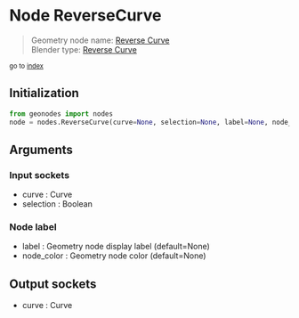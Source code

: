 
# Node ReverseCurve

> Geometry node name: [Reverse Curve](https://docs.blender.org/manual/en/latest/modeling/geometry_nodes/curve/reverse_curve.html)<br>
  Blender type: [Reverse Curve](https://docs.blender.org/api/current/bpy.types.GeometryNodeReverseCurve.html)
  
<sub>go to [index](../index.md)</sub>

## Initialization

```python
from geonodes import nodes
node = nodes.ReverseCurve(curve=None, selection=None, label=None, node_color=None)
```



## Arguments


### Input sockets

- curve : Curve
- selection : Boolean

### Node label

- label : Geometry node display label (default=None)
- node_color : Geometry node color (default=None)

## Output sockets

- curve : Curve

